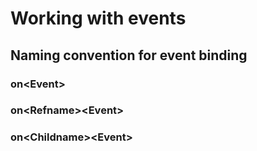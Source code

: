 # Working with events

## Naming convention for event binding

### on\<Event>

### on\<Refname>\<Event>

### on\<Childname>\<Event>
